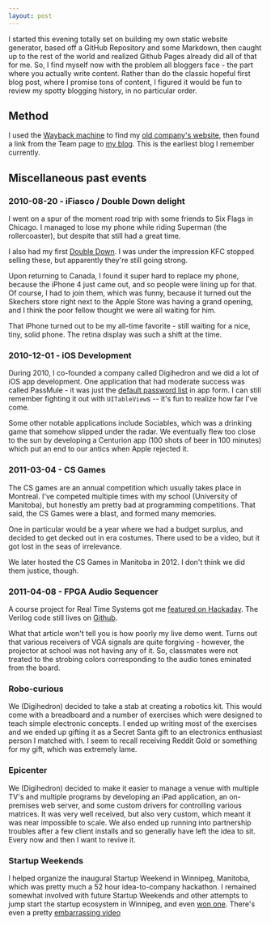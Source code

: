 ```yaml
---
layout: post
---
```


I started this evening totally set on building my own static website generator, based off a GitHub Repository and some Markdown, then caught up to the rest of the world and realized Github Pages already did all of that for me. So, I find myself now with the problem all bloggers face - the part where you actually write content. Rather than do the classic hopeful first blog post, where I promise tons of content, I figured it would be fun to review my spotty blogging history, in no particular order. 

## Method

I used the [Wayback machine](https://web.archive.org/) to find my [old company's website](https://web.archive.org/web/20111009005433/http://www.digihedron.com/), then found a link from the Team page to [my blog](https://web.archive.org/web/20120511083709/http://blog.omgz0r.net/). This is the earliest blog I remember currently. 

## Miscellaneous past events

### 2010-08-20 - iFiasco / Double Down delight

I went on a spur of the moment road trip with some friends to Six Flags in Chicago. I managed to lose my phone while riding Superman (the rollercoaster), but despite that still had a great time. 

I also had my first [Double Down](https://en.wikipedia.org/wiki/Double_Down_(sandwich)). I was under the impression KFC stopped selling these, but apparently they're still going strong. 

Upon returning to Canada, I found it super hard to replace my phone, because the iPhone 4 just came out, and so people were lining up for that. Of course, I had to join them, which was funny, because it turned out the Skechers store right next to the Apple Store was having a grand opening, and I think the poor fellow thought we were all waiting for him.

That iPhone turned out to be my all-time favorite - still waiting for a nice, tiny, solid phone. The retina display was such a shift at the time. 

### 2010-12-01 - iOS Development

During 2010, I co-founded a company called Digihedron and we did a lot of iOS app development. One application that had moderate success was called PassMule - it was just the [default password list](http://www.phenoelit.org/dpl/dpl.html) in app form. I can still remember fighting it out with `UITableView`s -- it's fun to realize how far I've come. 

Some other notable applications include Sociables, which was a drinking game that somehow slipped under the radar. We eventually flew too close to the sun by developing a Centurion app (100 shots of beer in 100 minutes) which put an end to our antics when Apple rejected it. 

### 2011-03-04 - CS Games 

The CS games are an annual competition which usually takes place in Montreal. I've competed multiple times with my school (University of Manitoba), but honestly am pretty bad at programming competitions. That said, the CS Games were a blast, and formed many memories. 

One in particular would be a year where we had a budget surplus, and decided to get decked out in era costumes. There used to be a video, but it got lost in the seas of irrelevance. 

We later hosted the CS Games in Manitoba in 2012. I don't think we did them justice, though. 

### 2011-04-08 - FPGA Audio Sequencer

A course project for Real Time Systems got me [featured on Hackaday](https://hackaday.com/2011/04/08/sequencer-built-on-a-cycle-ii-fpga-board/). The Verilog code still lives on [Github](https://github.com/conrs/Sequencer).

What that article won't tell you is how poorly my live demo went. Turns out that various receivers of VGA signals are quite forgiving - however, the projector at school was not having any of it. So, classmates were not treated to the strobing colors corresponding to the audio tones eminated from the board.


### Robo-curious

We (Digihedron) decided to take a stab at creating a robotics kit. This would come with a breadboard and a number of exercises which were designed to teach simple electronic concepts. I ended up writing most of the exercises and we ended up gifting it as a Secret Santa gift to an electronics enthusiast person I matched with. I seem to recall receiving Reddit Gold or something for my gift, which was extremely lame.

### Epicenter

We (Digihedron) decided to make it easier to manage a venue with multiple TV's and multiple programs by developing an iPad application, an on-premises web server, and some custom drivers for controlling various matrices. It was very well received, but also very custom, which meant it was near impossible to scale. We also ended up running into partnership troubles after a few client installs and so generally have left the idea to sit. Every now and then I want to revive it.

### Startup Weekends 

I helped organize the inaugural Startup Weekend in Winnipeg, Manitoba, which was pretty much a 52 hour idea-to-company hackathon. I remained somewhat involved with future Startup Weekends and other attempts to jump start the startup ecosystem in Winnipeg, and even [won one](https://winnipegsun.com/2012/11/12/bazzinga-wins-winnipeg-startup-weekend-and-keeps-on-buzzing/wcm/43f17eef-70a3-431a-aac0-df3f2bf0ea4d). There's even a pretty [embarrassing video](https://www.youtube.com/watch?v=5o4ymgm47T4)
